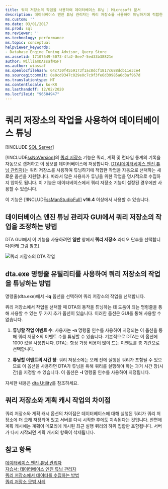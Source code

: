 ```yaml
---
title: 쿼리 저장소의 작업을 사용하여 데이터베이스 튜닝 | Microsoft 문서
description: 데이터베이스 엔진 튜닝 관리자는 쿼리 저장소를 사용하여 튜닝하기에 적합한 워크로드를 자동으로 선택하는 옵션을 지원합니다.
ms.custom: ''
ms.date: 03/01/2017
ms.prod: sql
ms.reviewer: ''
ms.technology: performance
ms.topic: conceptual
helpviewer_keywords:
- Database Engine Tuning Advisor, Query Store
ms.assetid: 17107549-5073-4fa2-8ee7-5ed33b38821e
author: WilliamDAssafMSFT
ms.author: wiassaf
ms.openlocfilehash: 64c730f4559173f1ac8dcf1817c688dcb11e3ce4
ms.sourcegitcommit: 0e0cd9347c029e0c7c9f3fe6d39985a6d3af967d
ms.translationtype: HT
ms.contentlocale: ko-KR
ms.lasthandoff: 12/02/2020
ms.locfileid: "96504947"
---
```

# <a name="tuning-database-using-workload-from-query-store"></a>쿼리 저장소의 작업을 사용하여 데이터베이스 튜닝
 [!INCLUDE [SQL Server](../../includes/applies-to-version/sqlserver.md)]


[!INCLUDE[ssNoVersion](../../includes/ssnoversion-md.md)]의 [쿼리 저장소](../../relational-databases/performance/how-query-store-collects-data.md) 기능은 쿼리, 계획 및 런타임 통계의 기록을 자동으로 캡처하고 이 정보를 데이터베이스에 저장합니다. [DTA(데이터베이스 엔진 튜닝 관리자)](../../relational-databases/performance/database-engine-tuning-advisor.md)는 쿼리 저장소를 사용하여 튜닝하기에 적합한 작업을 자동으로 선택하는 새로운 옵션을 지원합니다. 따라서 많은 사용자가 튜닝을 위한 작업을 명시적으로 수집하지 않아도 됩니다. 이 기능은 데이터베이스에서 쿼리 저장소 기능이 설정된 경우에만 사용할 수 있습니다. 
  
이 기능은 [!INCLUDE[ssManStudioFull](../../includes/ssmanstudiofull-md.md)] **v16.4** 이상에서 사용할 수 있습니다. 
  
## <a name="how-to-tune-a-workload-from-query-store-in-database-engine-tuning-advisor-gui"></a>데이터베이스 엔진 튜닝 관리자 GUI에서 쿼리 저장소의 작업을 조정하는 방법
DTA GUI에서 이 기능을 사용하려면 **일반** 창에서 **쿼리 저장소** 라디오 단추를 선택합니다(아래 그림 참조).

![쿼리 저장소의 DTA 작업](../../relational-databases/performance/media/dta-workload-from-query-store.gif)
 
## <a name="how-to-tune-a-workload-from-query-store-in-dtaexe-command-line-utility"></a>dta.exe 명령줄 유틸리티를 사용하여 쿼리 저장소의 작업을 튜닝하는 방법
명령줄(dta.exe)에서 **-iq** 옵션을 선택하여 쿼리 저장소의 작업을 선택합니다. 

쿼리 저장소에서 작업을 선택할 때 DTA의 동작을 튜닝하는 데 도움이 되는 명령줄을 통해 사용할 수 있는 두 가지 추가 옵션이 있습니다. 이러한 옵션은 GUI를 통해 사용할 수 없습니다.
  1. **튜닝할 작업 이벤트 수**: 사용자는 **-n** 명령줄 인수를 사용하여 지정되는 이 옵션을 통해 쿼리 저장소의 이벤트 수를 튜닝할 수 있습니다. 기본적으로 DTA는 이 옵션에 1000 값을 사용합니다. DTA는 항상 가장 비용이 많이 드는 이벤트를 총 기간으로 선택합니다. 
  
  2. **튜닝할 이벤트의 시간 창**: 쿼리 저장소에는 오래 전에 실행된 쿼리가 포함될 수 있으므로 이 옵션을 사용하면 DTA가 튜닝을 위해 쿼리를 실행해야 하는 과거 시간 창(시간)을 지정할 수 있습니다. 이 옵션은 **-I** 명령줄 인수를 사용하여 지정됩니다. 

자세한 내용은 [dta Utility](../../tools/dta/dta-utility.md)를 참조하세요.

## <a name="difference-between-using-workload-from-query-store-and-plan-cache"></a>쿼리 저장소와 계획 캐시 작업의 차이점 
쿼리 저장소와 계획 캐시 옵션의 차이점은 데이터베이스에 대해 실행된 쿼리가 쿼리 저장소에 더 오래 저장되어 있고 서버를 다시 시작한 후에도 지속된다는 것입니다. 반면에 계획 캐시에는 계획이 메모리에 캐시된 최근 실행 쿼리의 하위 집합만 포함됩니다. 서버가 다시 시작되면 계획 캐시의 항목이 삭제됩니다.

## <a name="see-also"></a>참고 항목  
[데이터베이스 엔진 튜닝 관리자](../../relational-databases/performance/database-engine-tuning-advisor.md)     
[자습서: 데이터베이스 엔진 튜닝 관리자](../../tools/dta/tutorial-database-engine-tuning-advisor.md)        
[쿼리 저장소에서 데이터를 수집하는 방법](../../relational-databases/performance/how-query-store-collects-data.md)     
[쿼리 저장소 모범 사례](../../relational-databases/performance/best-practice-with-the-query-store.md)
